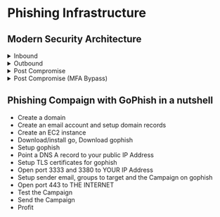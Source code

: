 # Phishing Infrastructure



## Modern Security Architecture

<details>

<summary>Inbound</summary>

<figure><img src="../../../.gitbook/assets/image (19).png" alt=""><figcaption></figcaption></figure>



</details>

<details>

<summary>Outbound</summary>

<figure><img src="../../../.gitbook/assets/image (1) (1) (1).png" alt=""><figcaption></figcaption></figure>



</details>

<details>

<summary>Post Compromise</summary>

<figure><img src="../../../.gitbook/assets/image (2) (1) (1).png" alt=""><figcaption></figcaption></figure>



</details>

<details>

<summary>Post Compromise (MFA Bypass)</summary>

<figure><img src="../../../.gitbook/assets/image (3) (1) (1).png" alt=""><figcaption></figcaption></figure>



</details>



## Phishing Compaign with GoPhish in a nutshell

* Create a domain
* Create an email account and setup domain records
* Create an EC2 instance
* Download/install go, Download gophish
* Setup gophish
* Point a DNS A record to your public IP Address
* Setup TLS certificates for gophish&#x20;
* Open port 3333 and 3380 to YOUR IP Address
* Setup sender email, groups to target and the Campaign on gophish
* Open port 443 to THE INTERNET
* Test the Campaign&#x20;
* Send the Campaign
* Profit



